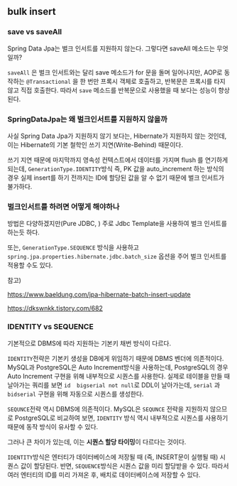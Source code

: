 ## bulk insert
### save vs saveAll
Spring Data Jpa는 벌크 인서트를 지원하지 않는다. 그렇다면 saveAll 메소드는 무엇일까?

`saveAll` 은 벌크 인서트와는 달리 save 메소드가 for 문을 돌며 일어나지만, AOP로 동작하는 `@Transactional` 을 한 번만 프록시 객체로 호출하고, 반복문은 프록시를 타지 않고 직접 호출한다. 
따라서 `save` 메소드를 반복문으로 사용했을 때 보다는 성능이 향상된다.

### SpringDataJpa는 왜 벌크인서트를 지원하지 않을까
사실 Spring Data Jpa가 지원하지 않기 보다는, Hibernate가 지원하지 않는 것인데, 이는 Hibernate의 기본 철학인 쓰기 지연(Write-Behind) 때문이다. 

쓰기 지연 때문에 마지막까지 영속성 컨텍스트에서 데이터를 가지며 flush 를 연기하게 되는데, `GenerationType.IDENTITY`방식 즉, PK 값을 auto_increment 하는 방식의 경우 실제 insert를 하기 전까지는 ID에 할당된 값을 알 수 없기 때문에 벌크 인서트가 불가하다.

### 벌크인서트를 하려면 어떻게 해야하나
방법은 다양하겠지만(Pure JDBC, ) 주로 Jdbc Template을 사용하여 벌크 인서트를 하는듯 하다.

또는, `GenerationType.SEQUENCE` 방식을 사용하고 `spring.jpa.properties.hibernate.jdbc.batch_size` 옵션을 주어 벌크 인서트를 적용할 수도 있다.

참고) 

https://www.baeldung.com/jpa-hibernate-batch-insert-update

https://dkswnkk.tistory.com/682

### IDENTITY vs SEQUENCE
기본적으로 DBMS에 따라 지원하는 기본키 채번 방식이 다르다.

`IDENTITY`전략은 기본키 생성을 DB에게 위임하기 때문에 DBMS 벤더에 의존적이다. MySQL과 PostgreSQL은 Auto Increment방식을 사용하는데,  PostgreSQL의 경우 Auto Increment 구현을 위해 내부적으로 시퀀스를 사용한다. 실제로 테이블을 만들 때 날아가는 쿼리를 보면 `id  bigserial not null`로 DDL이 날아가는데, `serial` 과 `bidserial` 구현을 위해 자동으로 시퀀스를 생성한다.

`SEQUNCE`전략 역시 DBMS에 의존적이다. MySQL은 `SEQUNCE` 전략을 지원하지 않으므로 PostgreSQL로 비교하여 보면, `IDENTITY` 방식 역시 내부적으로 시퀀스를 사용하기 때문에 동작 방식이 유사할 수 있다. 

그러나 큰 차이가 있는데, 이는 **시퀀스 할당 타이밍**이 다르다는 것이다.

`IDENTITY`방식은 엔터티가 데이터베이스에 저장될 때 (즉, INSERT문이 실행될 때) 시퀀스 값이 할당된다.
반면, `SEQUENCE`방식은 시퀀스 값을 미리 할당받을 수 있다. 따라서 여러 엔터티의 ID를 미리 가져온 후, 배치로 데이터베이스에 저장할 수 있다.